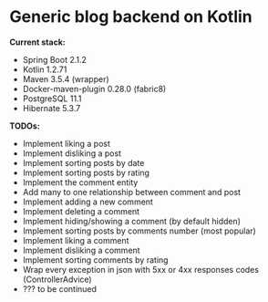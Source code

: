 # Generic blog backend on Kotlin

**Current stack:**
* Spring Boot 2.1.2
* Kotlin 1.2.71
* Maven 3.5.4 (wrapper)
* Docker-maven-plugin 0.28.0 (fabric8)
* PostgreSQL 11.1
* Hibernate 5.3.7

**TODOs:**
* Implement liking a post
* Implement disliking a post
* Implement sorting posts by date
* Implement sorting posts by rating
* Implement the comment entity
* Add many to one relationship between comment and post
* Implement adding a new comment
* Implement deleting a comment
* Implement hiding/showing a comment (by default hidden)
* Implement sorting posts by comments number (most popular)
* Implement liking a comment
* Implement disliking a comment
* Implement sorting comments by rating
* Wrap every exception in json with 5xx or 4xx responses codes (ControllerAdvice)
* ??? to be continued